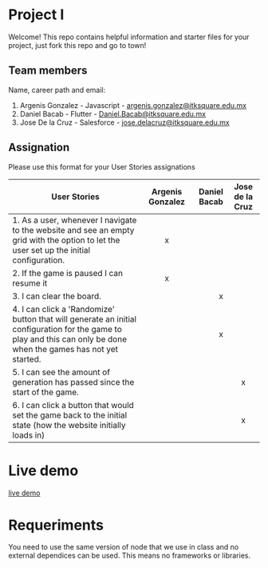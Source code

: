 # Project I

Welcome! This repo contains helpful information and starter files for your project, just fork this repo and go to town!

## Team members

Name, career path and email:

1. Argenis Gonzalez - Javascript - argenis.gonzalez@itksquare.edu.mx
2. Daniel Bacab - Flutter - Daniel.Bacab@itksquare.edu.mx
3. Jose De la Cruz - Salesforce - jose.delacruz@itksquare.edu.mx


## Assignation 

Please use this format for your User Stories assignations


| User Stories     | Argenis Gonzalez| Daniel Bacab | Jose de la Cruz | 
| ---------------- | :--: | ---: |:--: | 
| 1. As a user, whenever I navigate to the website and see an empty grid with the option to let the user set up the initial configuration. |  x  |      |      |
| 2. If the game is paused I can resume it |  x  |      |      |
| 3. I can clear the board. |     |   x   |     |
| 4. I can click a 'Randomize' button that will generate an initial configuration for the game to play and this can only be done when the games has not yet started.|     |   x   |      | 
| 5. I can see the amount of generation has passed since the start of the game.|     |     |   x   |
| 6. I can click a button that would set the game back to the initial state (how the website initially loads in)|     |      |   x   | 

# Live demo

[live demo](https://argenisgonzalez-ksquare.github.io/project2_conway/)

# Requeriments
You need to use the same version of node that we use in class and no external dependices can be used. This means no frameworks or libraries.

